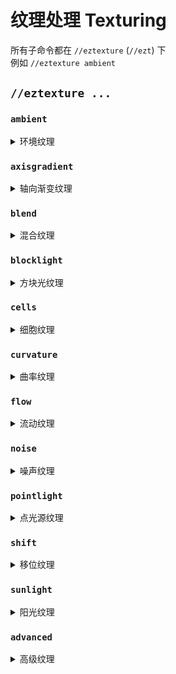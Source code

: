 # 纹理处理 Texturing

所有子命令都在 `//eztexture` (`//ezt`) 下 \
例如 `//eztexture ambient`

## `//eztexture ...`

### `ambient`

<details>

<summary>环境纹理</summary>

**`//ezt ambient <mask> <palette> [radius] [brightness] [contrast]`**

通过近似区域内方块的环境来处理纹理。

* **Mask**: 要替换的方块。
* **Palette**: 指定使用的调色板。
* **Radius** (默认值: 3): 命令评估环境差异的半径。较大的半径会考虑每次计算的更大区域，导致过渡更平滑。
* **Brightness** (默认值: 0.0): 调整向调色板开始或结束的偏差。较高的值会增强调色板的开始部分，而较低的值会强调结束部分。
* **Contrast** (默认值: 0.0): 放大或减少平滑环境场和局部变化之间的差异，增强或柔化纹理的效果。

</details>

### `axisgradient`

<details>

<summary>轴向渐变纹理</summary>

**`//ezt axisgradient <mask> <palette> [axis] [-r]`**

使用与单个轴对齐的渐变处理区域的纹理。

* **Mask**: 要替换的方块。
* **Palette**: 指定使用的调色板。
* **Axis** (默认值: "y"): 确定应用渐变的轴（'x'、'y' 或 'z'），指导渐变的方向。
* **-r**: 启用相对渐变模式，在整个列中拉伸调色板。

</details>

### `blend`

<details>

<summary>混合纹理</summary>

**`//ezt blend <palette> [radius] [-v]`**

在区域内混合调色板方块。

* **Palette**: 指定使用的调色板。
* **Radius** (默认值: "0.5"): 确定混合的半径，影响在每个方块周围应用混合效果的范围。
* **-v**: 启用完全混合模式，允许混合非表面方块。

</details>

### `blocklight`

<details>

<summary>方块光纹理</summary>

**`//ezt blocklight <mask> <palette> [-v] [-s]`**

基于游戏内方块光照水平（不包括天光）处理区域的纹理。

* **Mask**: 要替换的方块。
* **Palette**: 指定使用的调色板。
* **-v**: 启用后，仅考虑方块上方的光照水平。
* **-s**: 启用后，将考虑天光水平。

</details>

### `cells`

<details>

<summary>细胞纹理</summary>

**`//ezt cells <mask> <palette> <amount> [brightness] [contrast] [-s] [-r]`**

使用细胞样图案处理区域的纹理。

* **Mask**: 要替换的方块。
* **Palette**: 指定使用的调色板。
* **Amount**: 确定纹理中细胞的数量。
* **Brightness** (默认值: 0.0): 调整向调色板开始或结束的偏差。较高的值会增强调色板的开始部分，而较低的值会增强结束部分。
* **Contrast** (默认值: 0.0): 修改细胞之间的对比度，增强图案的定义和分离。
* **-s** (默认值: -1): 生成细胞图案的可选种子。
* **-r** (默认值: 5): 设置 Voronoi 图中的种子点排斥因子，影响细胞的形状和分布。

</details>

### `curvature`

<details>

<summary>曲率纹理</summary>

**`//ezt curvature <mask> <palette> [radius] [brightness] [contrast]`**

通过近似曲率处理区域的纹理。

* **Mask**: 要替换的方块。
* **Palette**: 指定使用的调色板。
* **Radius** (默认值: 3): 指定计算曲率的半径，影响效果的细微程度或显著程度。
* **Brightness** (默认值: 0.0): 调整向调色板开始或结束的偏差。较高的值会增强调色板的开始部分，而较低的值会强调结束部分。
* **Contrast** (默认值: 0.0): 修改不同曲率区域之间的对比度，增强图案的定义和分离。

</details>

### `flow`

<details>

<summary>流动纹理</summary>

**`//ezt flow <mask> <palette> [exposure] [iterations] [velocity] [paletteScalar] [noise] [-m] [-g] [-f]`**

在选择区域的所有表面上生成流场效果。

* **Mask**: 要替换的方块。
* **Palette**: 指定使用的调色板。
* **Exposure** (默认值: 0.6): 控制流线的总体密度，影响使用调色板的程度。
* **Iterations per Line** (默认值: 32): 绘制每条线的步骤数，更多的迭代会生成更长的线条。
* **Point Velocity** (默认值: 0.5): 点在表面上移动的速度。
* **Palette Index Scalar** (默认值: 1.0): 缩放用于选择调色板块的值。
* **Noise** (默认值: [类型:Perlin]): 用于生成流场的噪声类型。
* **-m**: 点动量加权，混合之前的移动方向。
* **-g**: 应用重力到点上，将它们拉向指定方向。
* **-f**: 用调色板中最低的方块填补空隙。

</details>

### `noise`

<details>

<summary>噪声纹理</summary>

**`//ezt noise <mask> <palette> <noise> [-z] [-s]`**

使用给定的噪声处理区域的纹理。

* **Mask**: 要替换的方块。
* **Palette**: 指定使用的调色板。
* **Noise** (默认值: `Perlin(Freq:0.05)`): 设置要使用的噪声。
* **-z** (默认值: 1): 调整噪声的比例。
* **-s** (默认值: -1): 生成噪声图案的可选种子值。

</details>

### `pointlight`

<details>

<summary>点光源纹理</summary>

**`//ezt pointlight <mask> <palette> [falloffRange] [radius] [interval] [-l] [-o] [-r] [-f]`**

根据表面相对于光源的方向处理区域的纹理。

* **Mask**: 要替换的方块。
* **Palette**: 指定使用的调色板。
* **Falloff Range** (默认值: 0): 设置衰减范围，即光点的亮度。如果设置为 0，则使用玩家与区域中心的距离。
* **Radius** (默认值: 1): 指定法线近似半径，影响光的边缘的柔和度。
* **Interval** (默认值: "0,90"): 定义表面方向区间，0 表示直接面向光源，180 表示背向光源。区间内的表面将被纹理化，超出区间的将使用调色板的第一个或最后一个方块。
* **-f**: 禁用光衰减，在整个区域内应用均匀的光强度，无论距离光源多远。
* **-l**: 将光源位置更改为给定坐标，否则使用玩家的位置。
* **-o** (默认值: 0.0): 确定遮蔽强度。较高的值会导致“更暗”的阴影。预期范围为 0-1。
* **-r** (默认值: 1): 确定遮蔽（阴影）的平滑半径。

</details>

### `shift`

<details>

<summary>移位纹理</summary>

**`//ezt shift <palette> [shift]`**

通过设置的量移位调色板来修改区域的纹理。

* **Palette**: 指定使用的调色板。
* **Shift** (默认值: 1): 确定调色板中方块的移位数量。

</details>

### `sunlight`

<details>

<summary>阳光纹理</summary>

**`//ezt sunlight <mask> <palette> [radius] [interval] [-l] [-o] [-r]`**

使用全局光源方向控制调色板的应用，对区域进行纹理化。

* **Mask**: 要替换的方块。
* **Palette**: 指定使用的调色板。
* **Radius** (默认值: 1): 定义法线近似半径，影响计算表面相对于阳光的方向。
* **Interval** (默认值: "0,180"): 定义表面方向间隔，以度为单位，其中0是直接朝向光，180是背对光。此间隔内的表面将被纹理化，低于或高于此间隔的任何表面将被纹理化为第一个或最后一个调色板方块。
* **-l** (默认值: down): 全局光照方向。
* **-o** (默认值: 0.0): 确定遮蔽的强度。较高的值会产生“更暗”的阴影。预期范围为0-1。
* **-r** (默认值: 1): 确定遮蔽（阴影）的平滑半径。

</details>

### `advanced`

<details>

<summary>高级纹理</summary>

**`//ezt advanced <mask> <palette> <texture>`**

更强大的 eztexture 接口。它可以访问所有其他 eztexture 命令并可以混合/组合它们。
这意味着你可以同时进行环境和阳光纹理处理。

- **Mask**: 要替换的方块(蒙板)。
- **Palette**: 指定使用的调色板。
- **Texture**: 纹理规范。

#### 如何定义 `<texture>`？

一个 `<texture>` 遵循以下常见的复杂对象指定方式：
```<type>(<parameter1>:<value1>,<parameter2>:<value2>)```
每种纹理类型都有自己的一组参数。你可以设置任意多的参数。如果没有设置参数，将使用默认值。每个参数可以接受不同的输入。有些参数接受数字，有些接受3D向量，有些接受噪声参数，甚至有些接受纹理对象本身。
一个 `<texture>` 可以是任何现有的纹理模式。一些简单的例子：
- `Ambient`
- `Ambient()`
- `Ambient(Radius:2)`
- `Ambient(Radius:2,Brightness:0.2,Contrast:0.3)`
- `Flow(Noise:@@ridged(Freq:0.12))`

解释一下：以下两个命令将执行相同的操作。
- `//eztexture ambient #existing ##grayscale 2 0.2 0.3`
- `//eztexture advanced #existing ##grayscale Ambient(Radius:2,Brightness:0.2,Contrast:0.3)`

#### 组合纹理

以下纹理具有 `Texture1`(`T1`)/`Texture2`(`T2`) 参数，接受 `<texture>` 参数本身，允许你组合纹理模式：
- `Add(T1:...,T2:...)`
- `Subtract(T1:...,T2:...)`
- `Multiply(T1:...,T2:...)`
- `Divide(T1:...,T2:...)`
- `WeightedAverage(T1:...,T2:...)`
- `Darken(T1:...,T2:...)`
- `Lighten(T1:...,T2:...)`
- `Difference(T1:...,T2:...)`
- `Screen(T1:...,T2:...)`

以下纹理具有 `Texture`(`T`) 参数，接受 `<texture>` 参数本身，允许你调整/后处理纹理：
- `Adjust(T:...,Brightness:...,Contrast:...)`
- `Invert(T:...)`
- `Blend(T:...,Radius:...)`

示例：
- `WeightedAverage(T1:Sun(),T2:Ambient())`
- `Blend(T:Flow(Noise:@@ridged(Freq:0.12)),Radius:0.7)`
- `Darken(T1:Noise(Noise:@@smoothcells(freq:0.5)),T2:Flow)`
- `Adjust(T:Pointlight,Contrast:0.5)`

请注意，`Texture`/`Texture1`/`Texture2` (`T`/`T1`/`T2`) 不是可选项。你必须设置它们以使用这些组合/调整纹理。（如果不设置，你将收到错误消息，提示 `cannot be null`）。

</details>
